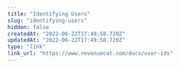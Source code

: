 ```yaml
---
title: "Identifying Users"
slug: "identifying-users"
hidden: false
createdAt: "2022-06-22T17:49:58.720Z"
updatedAt: "2022-06-22T17:49:58.720Z"
type: "link"
link_url: "https://www.revenuecat.com/docs/user-ids"
---
```

